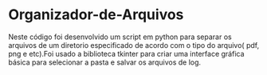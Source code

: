 # Organizador-de-Arquivos

Neste código foi desenvolvido um script em python para separar os arquivos de um diretorio especificado de acordo com o tipo do arquivo( pdf, png e etc).Foi usado a biblioteca tkinter para criar uma interface gráfica básica para selecionar a pasta e salvar os arquivos de log.
